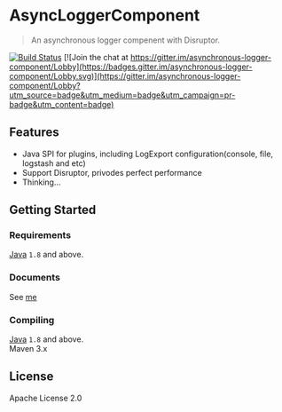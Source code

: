 # AsyncLoggerComponent

> An asynchronous logger compenent with Disruptor.

[![Build Status](https://travis-ci.org/mstao/asynchronous-logger-component.svg?branch=master)](https://travis-ci.org/mstao/asynchronous-logger-component) 
[![Join the chat at https://gitter.im/asynchronous-logger-component/Lobby](https://badges.gitter.im/asynchronous-logger-component/Lobby.svg)](https://gitter.im/asynchronous-logger-component/Lobby?utm_source=badge&utm_medium=badge&utm_campaign=pr-badge&utm_content=badge)

## Features

- Java SPI for plugins, including LogExport configuration(console, file, logstash and etc)
- Support Disruptor, privodes perfect performance
- Thinking...

## Getting Started

### Requirements

[Java](https://www.oracle.com/technetwork/java/javase/downloads/jdk8-downloads-2133151.html) `1.8` and above.

### Documents

See [me](http://mingshan.me/asynchronous-logger-component/)

### Compiling

[Java](https://www.oracle.com/technetwork/java/javase/downloads/jdk8-downloads-2133151.html) `1.8` and above.<br>
Maven 3.x

## License

Apache License 2.0
